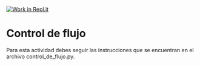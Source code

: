 [![Work in Repl.it](https://classroom.github.com/assets/work-in-replit-14baed9a392b3a25080506f3b7b6d57f295ec2978f6f33ec97e36a161684cbe9.svg)](https://classroom.github.com/online_ide?assignment_repo_id=4170332&assignment_repo_type=AssignmentRepo)
# Control de flujo

Para esta actividad debes seguir las instrucciones que se encuentran en el archivo control_de_flujo.py.
